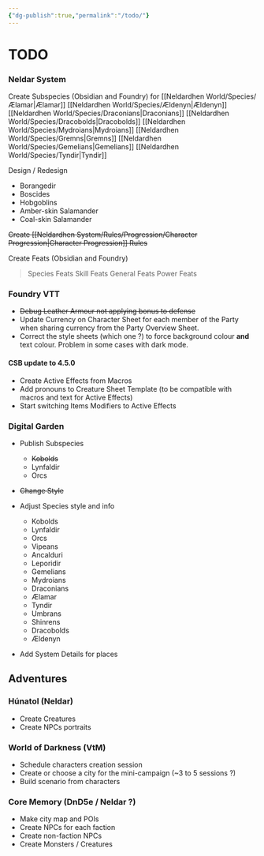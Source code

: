 ```yaml
---
{"dg-publish":true,"permalink":"/todo/"}
---
```


# TODO

### Neldar System
Create Subspecies (Obsidian and Foundry) for
	[[Neldardhen World/Species/Ælamar\|Ælamar]]
	[[Neldardhen World/Species/Ældenyn\|Ældenyn]]
	[[Neldardhen World/Species/Draconians\|Draconians]]
	[[Neldardhen World/Species/Dracobolds\|Dracobolds]]
	[[Neldardhen World/Species/Mydroians\|Mydroians]]
	[[Neldardhen World/Species/Gremns\|Gremns]]
	[[Neldardhen World/Species/Gemelians\|Gemelians]]
	[[Neldardhen World/Species/Tyndir\|Tyndir]]

Design / Redesign
- Borangedir
- Boscides
- Hobgoblins
- Amber-skin Salamander
- Coal-skin Salamander

~~Create [[Neldardhen System/Rules/Progression/Character Progression\|Character Progression]] Rules~~ 

Create Feats (Obsidian and Foundry)
> Species Feats
> Skill Feats
> General Feats
> Power Feats

### Foundry VTT
- ~~Debug Leather Armour not applying bonus to defense~~
- Update Currency on Character Sheet for each member of the Party when sharing currency from the Party Overview Sheet.
- Correct the style sheets (which one ?) to force background colour **and** text colour. Problem in some cases with dark mode.
#### CSB update to 4.5.0
- Create Active Effects from Macros
- Add pronouns to Creature Sheet Template (to be compatible with macros and text for Active Effects)
- Start switching Items Modifiers to Active Effects

### Digital Garden
- Publish Subspecies
	- ~~Kobolds~~
	- Lynfaldir
	- Orcs
	
- ~~Change Style~~
- Adjust Species style and info
	- Kobolds
	- Lynfaldir
	- Orcs
	- Vipeans
	- Ancalduri
	- Leporidir
	- Gemelians
	- Mydroians
	- Draconians
	- Ælamar
	- Tyndir
	- Umbrans
	- Shinrens
	- Dracobolds
	- Ældenyn
- Add System Details for places 
## Adventures
### Húnatol (Neldar)
- Create Creatures
- Create NPCs portraits

### World of Darkness (VtM)
- Schedule characters creation session
- Create or choose a city for the mini-campaign (~3 to 5 sessions ?)
- Build scenario from characters
### Core Memory (DnD5e / Neldar ?)
- Make city map and POIs
- Create NPCs for each faction
- Create non-faction NPCs
- Create Monsters / Creatures